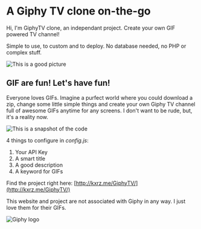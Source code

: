 # A Giphy TV clone on-the-go

Hi, I'm GiphyTV clone, an independant project. Create your own GIF powered TV channel!

Simple to use, to custom and to deploy. No database needed, no PHP or complex stuff.

![This is a good picture](http://kxrz.me/GiphyTV/images/og.jpg)

## GIF are fun! Let's have fun!

Everyone loves GIFs. Imagine a purfect world where you could download a zip, change some little simple things and create your own Giphy TV channel full of awesome GIFs anytime for any screens. I don't want to be rude, but, it's a reality now.

![This is a snapshot of the code](http://kxrz.me/GiphyTV/images/simple_custom.jpg)

4 things to configure in *config.js*:
1. Your API Key
2. A smart title
3. A good description
4. A keyword for GIFs

Find the project right here: [http://kxrz.me/GiphyTV/](http://kxrz.me/GiphyTV/)

This website and project are not associated with Giphy in any way. I just love them for their GIFs.

![Giphy logo](http://kxrz.me/GiphyTV/images/Poweredby_100px-White_VertLogo.png)
